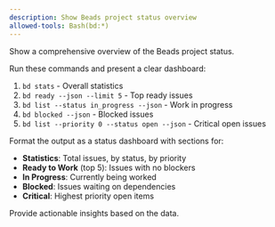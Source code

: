 ```yaml
---
description: Show Beads project status overview
allowed-tools: Bash(bd:*)
---
```


Show a comprehensive overview of the Beads project status.

Run these commands and present a clear dashboard:

1. `bd stats` - Overall statistics
2. `bd ready --json --limit 5` - Top ready issues
3. `bd list --status in_progress --json` - Work in progress
4. `bd blocked --json` - Blocked issues
5. `bd list --priority 0 --status open --json` - Critical open issues

Format the output as a status dashboard with sections for:
- **Statistics**: Total issues, by status, by priority
- **Ready to Work** (top 5): Issues with no blockers
- **In Progress**: Currently being worked
- **Blocked**: Issues waiting on dependencies
- **Critical**: Highest priority open items

Provide actionable insights based on the data.
